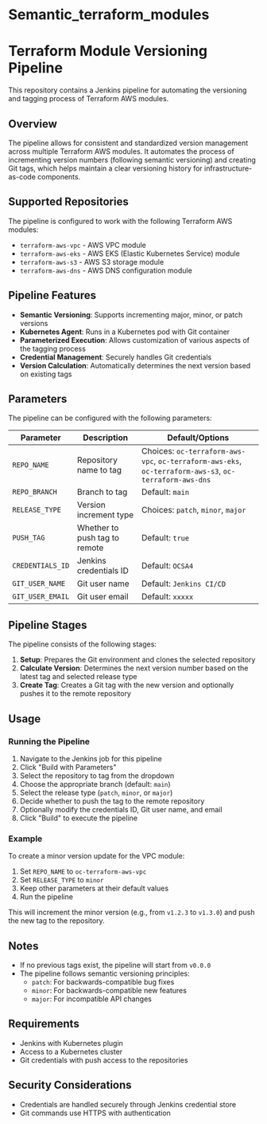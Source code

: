 # Semantic_terraform_modules

# Terraform Module Versioning Pipeline

This repository contains a Jenkins pipeline for automating the versioning and tagging process of Terraform AWS modules.

## Overview

The pipeline allows for consistent and standardized version management across multiple Terraform AWS modules. It automates the process of incrementing version numbers (following semantic versioning) and creating Git tags, which helps maintain a clear versioning history for infrastructure-as-code components.

## Supported Repositories

The pipeline is configured to work with the following Terraform AWS modules:

- `terraform-aws-vpc` - AWS VPC module
- `terraform-aws-eks` - AWS EKS (Elastic Kubernetes Service) module
- `terraform-aws-s3` - AWS S3 storage module
- `terraform-aws-dns` - AWS DNS configuration module

## Pipeline Features

- **Semantic Versioning**: Supports incrementing major, minor, or patch versions
- **Kubernetes Agent**: Runs in a Kubernetes pod with Git container
- **Parameterized Execution**: Allows customization of various aspects of the tagging process
- **Credential Management**: Securely handles Git credentials
- **Version Calculation**: Automatically determines the next version based on existing tags

## Parameters

The pipeline can be configured with the following parameters:

| Parameter | Description | Default/Options |
|-----------|-------------|-----------------|
| `REPO_NAME` | Repository name to tag | Choices: `oc-terraform-aws-vpc`, `oc-terraform-aws-eks`, `oc-terraform-aws-s3`, `oc-terraform-aws-dns` |
| `REPO_BRANCH` | Branch to tag | Default: `main` |
| `RELEASE_TYPE` | Version increment type | Choices: `patch`, `minor`, `major` |
| `PUSH_TAG` | Whether to push tag to remote | Default: `true` |
| `CREDENTIALS_ID` | Jenkins credentials ID | Default: `OCSA4` |
| `GIT_USER_NAME` | Git user name | Default: `Jenkins CI/CD` |
| `GIT_USER_EMAIL` | Git user email | Default: `xxxxx` |

## Pipeline Stages

The pipeline consists of the following stages:

1. **Setup**: Prepares the Git environment and clones the selected repository
2. **Calculate Version**: Determines the next version number based on the latest tag and selected release type
3. **Create Tag**: Creates a Git tag with the new version and optionally pushes it to the remote repository

## Usage

### Running the Pipeline

1. Navigate to the Jenkins job for this pipeline
2. Click "Build with Parameters"
3. Select the repository to tag from the dropdown
4. Choose the appropriate branch (default: `main`)
5. Select the release type (`patch`, `minor`, or `major`)
6. Decide whether to push the tag to the remote repository
7. Optionally modify the credentials ID, Git user name, and email
8. Click "Build" to execute the pipeline

### Example

To create a minor version update for the VPC module:

1. Set `REPO_NAME` to `oc-terraform-aws-vpc`
2. Set `RELEASE_TYPE` to `minor`
3. Keep other parameters at their default values
4. Run the pipeline

This will increment the minor version (e.g., from `v1.2.3` to `v1.3.0`) and push the new tag to the repository.

## Notes

- If no previous tags exist, the pipeline will start from `v0.0.0`
- The pipeline follows semantic versioning principles:
  - `patch`: For backwards-compatible bug fixes
  - `minor`: For backwards-compatible new features
  - `major`: For incompatible API changes

## Requirements

- Jenkins with Kubernetes plugin
- Access to a Kubernetes cluster
- Git credentials with push access to the repositories

## Security Considerations

- Credentials are handled securely through Jenkins credential store
- Git commands use HTTPS with authentication
